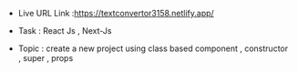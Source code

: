 - Live URL Link :https://textconvertor3158.netlify.app/

 * Task : React Js , Next-Js

 - Topic :  create a new project using class based component , constructor , super , props 
